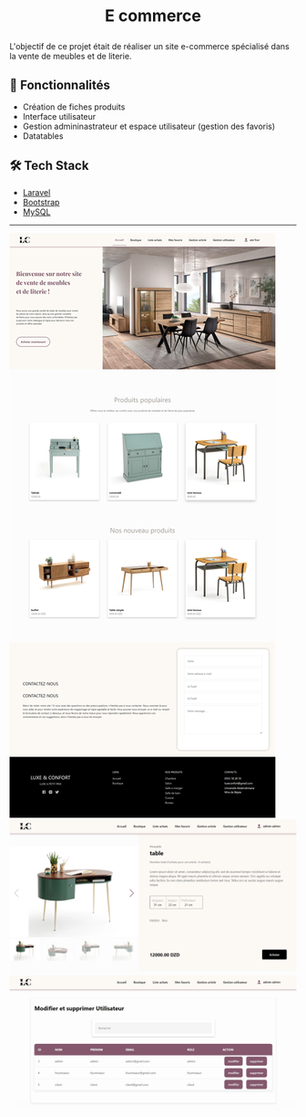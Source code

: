# <p align="center">E commerce</p>
  
L'objectif de ce projet était de réaliser un site e-commerce spécialisé dans la vente de meubles et de literie.
    
## 🧐 Fonctionnalités    
- Création de fiches produits
- Interface utilisateur
- Gestion admininastrateur et espace utilisateur (gestion des favoris)
- Datatables

## 🛠️ Tech Stack
- [Laravel]()
- [Bootstrap]()
- [MySQL]()

----------

![Image](https://github.com/Souhila06/ecommerce/blob/main/images/1.png?raw=true)
![Image](https://github.com/Souhila06/ecommerce/blob/main/images/2.jpg?raw=true)
![Image](https://github.com/Souhila06/ecommerce/blob/main/images/3.png?raw=true)
